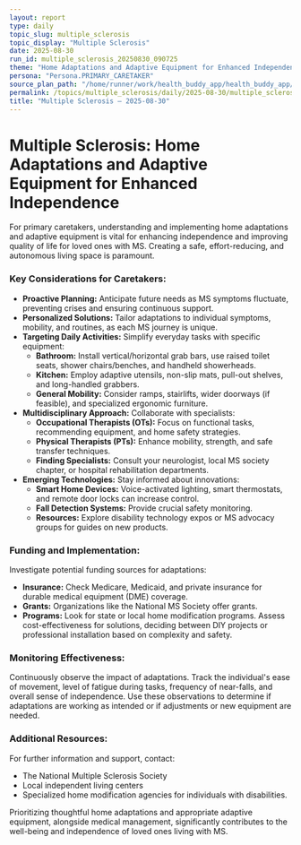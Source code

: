 ```yaml
---
layout: report
type: daily
topic_slug: multiple_sclerosis
topic_display: "Multiple Sclerosis"
date: 2025-08-30
run_id: multiple_sclerosis_20250830_090725
theme: "Home Adaptations and Adaptive Equipment for Enhanced Independence"
persona: "Persona.PRIMARY_CARETAKER"
source_plan_path: "/home/runner/work/health_buddy_app/health_buddy_app/.results/multiple_sclerosis/weekly_plan/2025-08-25/plan.json"
permalink: /topics/multiple_sclerosis/daily/2025-08-30/multiple_sclerosis_20250830_090725/
title: "Multiple Sclerosis — 2025-08-30"
---
```


# Multiple Sclerosis: Home Adaptations and Adaptive Equipment for Enhanced Independence

For primary caretakers, understanding and implementing home adaptations and adaptive equipment is vital for enhancing independence and improving quality of life for loved ones with MS. Creating a safe, effort-reducing, and autonomous living space is paramount.

### Key Considerations for Caretakers:

*   **Proactive Planning:** Anticipate future needs as MS symptoms fluctuate, preventing crises and ensuring continuous support.
*   **Personalized Solutions:** Tailor adaptations to individual symptoms, mobility, and routines, as each MS journey is unique.
*   **Targeting Daily Activities:** Simplify everyday tasks with specific equipment:
    *   **Bathroom:** Install vertical/horizontal grab bars, use raised toilet seats, shower chairs/benches, and handheld showerheads.
    *   **Kitchen:** Employ adaptive utensils, non-slip mats, pull-out shelves, and long-handled grabbers.
    *   **General Mobility:** Consider ramps, stairlifts, wider doorways (if feasible), and specialized ergonomic furniture.
*   **Multidisciplinary Approach:** Collaborate with specialists:
    *   **Occupational Therapists (OTs):** Focus on functional tasks, recommending equipment, and home safety strategies.
    *   **Physical Therapists (PTs):** Enhance mobility, strength, and safe transfer techniques.
    *   **Finding Specialists:** Consult your neurologist, local MS society chapter, or hospital rehabilitation departments.
*   **Emerging Technologies:** Stay informed about innovations:
    *   **Smart Home Devices:** Voice-activated lighting, smart thermostats, and remote door locks can increase control.
    *   **Fall Detection Systems:** Provide crucial safety monitoring.
    *   **Resources:** Explore disability technology expos or MS advocacy groups for guides on new products.

### Funding and Implementation:

Investigate potential funding sources for adaptations:
*   **Insurance:** Check Medicare, Medicaid, and private insurance for durable medical equipment (DME) coverage.
*   **Grants:** Organizations like the National MS Society offer grants.
*   **Programs:** Look for state or local home modification programs.
Assess cost-effectiveness for solutions, deciding between DIY projects or professional installation based on complexity and safety.

### Monitoring Effectiveness:

Continuously observe the impact of adaptations. Track the individual's ease of movement, level of fatigue during tasks, frequency of near-falls, and overall sense of independence. Use these observations to determine if adaptations are working as intended or if adjustments or new equipment are needed.

### Additional Resources:

For further information and support, contact:
*   The National Multiple Sclerosis Society
*   Local independent living centers
*   Specialized home modification agencies for individuals with disabilities.

Prioritizing thoughtful home adaptations and appropriate adaptive equipment, alongside medical management, significantly contributes to the well-being and independence of loved ones living with MS.
